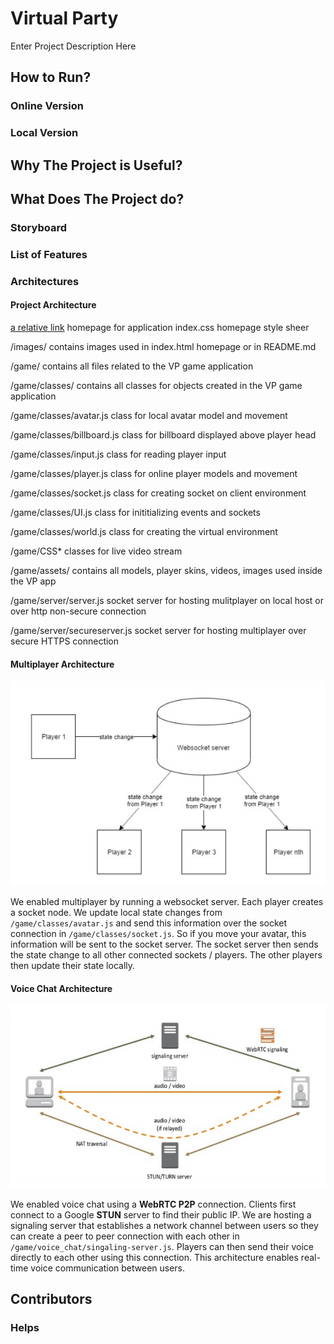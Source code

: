 # Virtual Party
Enter Project Description Here
## How to Run?
### Online Version
### Local Version

## Why The Project is Useful?


## What Does The Project do?
### Storyboard


### List of Features



### Architectures
#### Project Architecture
[a relative link](index.html)                      homepage for application
index.css                       homepage style sheer


/images/                        contains images used in index.html homepage or in README.md

/game/                          contains all files related to the VP game application 

/game/classes/                  contains all classes for objects created in the VP game application

/game/classes/avatar.js         class for local avatar model and movement

/game/classes/billboard.js      class for billboard displayed above player head

/game/classes/input.js          class for reading player input

/game/classes/player.js         class for online player models and movement

/game/classes/socket.js         class for creating socket on client environment

/game/classes/UI.js             class for inititializing events and sockets

/game/classes/world.js          class for creating the virtual environment

/game/CSS*                      classes for live video stream

/game/assets/                   contains all models, player skins, videos, images used inside the VP app

/game/server/server.js          socket server for hosting mulitplayer on local host or over http non-secure connection

/game/server/secureserver.js    socket server for hosting multiplayer over secure HTTPS connection



#### Multiplayer Architecture 
![alt text](images/readme/multiplayer_architecture.PNG)

We enabled multiplayer by running a websocket server. Each player creates a socket node. We update local state changes 
from `/game/classes/avatar.js` and send this information over the socket connection in `/game/classes/socket.js`. 
So if you move your avatar, this information will be sent to the socket server. The socket server then sends the state
change to all other connected sockets / players. The other players then update their state locally.

#### Voice Chat Architecture
![alt text](images/readme/voicechat_architecture.PNG)

We enabled voice chat using a **WebRTC P2P** connection. Clients first connect to a Google **STUN** server to find
their public IP. We are hosting a signaling server that establishes a network channel between users so they
can create a peer to peer connection with each other in `/game/voice_chat/singaling-server.js`. Players can then 
send their voice directly to each other using this connection. This architecture enables real-time voice 
communication between users.

## Contributors


### Helps
